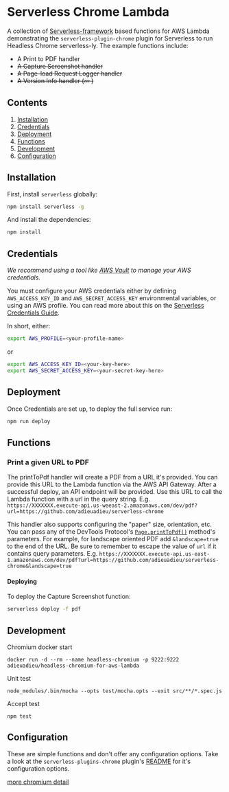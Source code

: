 # Serverless Chrome Lambda

A collection of [Serverless-framework](https://github.com/serverless/serverless) based functions for AWS Lambda demonstrating the `serverless-plugin-chrome` plugin for Serverless to run Headless Chrome serverless-ly. The example functions include:
  - A Print to PDF handler
  - ~~A Capture Screenshot handler~~
  - ~~A Page-load Request Logger handler~~
  - ~~A Version Info handler (💤 )~~


## Contents
1. [Installation](#installation)
1. [Credentials](#credentials)
1. [Deployment](#deployment)
1. [Functions](#functions)
1. [Development](#development)
1. [Configuration](#configuration)


## Installation

First, install `serverless` globally:

```bash
npm install serverless -g
```

And install the dependencies:

```bash
npm install
```

## Credentials

_We recommend using a tool like [AWS Vault](https://github.com/99designs/aws-vault) to manage your AWS credentials._

You must configure your AWS credentials either by defining `AWS_ACCESS_KEY_ID` and `AWS_SECRET_ACCESS_KEY` environmental variables, or using an AWS profile. You can read more about this on the [Serverless Credentials Guide](https://serverless.com/framework/docs/providers/aws/guide/credentials/).

In short, either:

```bash
export AWS_PROFILE=<your-profile-name>
```

or

```bash
export AWS_ACCESS_KEY_ID=<your-key-here>
export AWS_SECRET_ACCESS_KEY=<your-secret-key-here>
```

## Deployment

Once Credentials are set up, to deploy the full service run:

```bash
npm run deploy
```

## Functions

### Print a given URL to PDF
The printToPdf handler will create a PDF from a URL it's provided. You can provide this URL to the Lambda function via the AWS API Gateway. After a successful deploy, an API endpoint will be provided. Use this URL to call the Lambda function with a url in the query string. E.g. `https://XXXXXXX.execute-api.us-weeast-2.amazonaws.com/dev/pdf?url=https://github.com/adieuadieu/serverless-chrome`

This handler also supports configuring the "paper" size, orientation, etc. You can pass any of the DevTools Protocol's [`Page.printToPdf()`](https://chromedevtools.github.io/devtools-protocol/tot/Page/#method-printToPDF]) method's parameters. For example, for landscape oriented PDF add `&landscape=true` to the end of the URL. Be sure to remember to escape the value of `url` if it contains query parameters. E.g. `https://XXXXXXX.execute-api.us-east-1.amazonaws.com/dev/pdf?url=https://github.com/adieuadieu/serverless-chrome&landscape=true`

#### Deploying

To deploy the Capture Screenshot function:

```bash
serverless deploy -f pdf
```
## Development  

Chromium docker start

```shell
docker run -d --rm --name headless-chromium -p 9222:9222 adieuadieu/headless-chromium-for-aws-lambda
```

Unit test

```shell
node_modules/.bin/mocha --opts test/mocha.opts --exit src/**/*.spec.js
```

Accept test

```shell
npm test
```


## Configuration

These are simple functions and don't offer any configuration options. Take a look at the `serverless-plugins-chrome` plugin's [README](https://github.com/adieuadieu/serverless-chrome/tree/master/packages/serverless-plugin) for it's configuration options.



[more chromium detail](https://github.com/adieuadieu/serverless-chrome/blob/master/docs/chrome.md)

